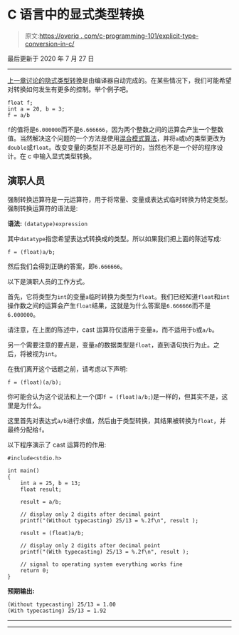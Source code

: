 # C 语言中的显式类型转换

> 原文:[https://overiq . com/c-programming-101/explicit-type-conversion-in-c/](https://overiq.com/c-programming-101/explicit-type-conversion-in-c/)

最后更新于 2020 年 7 月 27 日

* * *

[上一章讨论的隐式类型转换](/c-programming-101/implicit-type-conversion-in-c/)是由编译器自动完成的。在某些情况下，我们可能希望对转换如何发生有更多的控制。举个例子吧。

```
float f;
int a = 20, b = 3;
f = a/b

```

`f`的值将是`6.000000`而不是`6.666666`，因为两个整数之间的运算会产生一个整数值。当然解决这个问题的一个方法是使用[混合模式算法](/c-programming-101/arithmetic-operators-in-c/#mixed-mode-arithmetic)，并将`a`或`b`的类型更改为`double`或`float`。改变变量的类型并不总是可行的，当然也不是一个好的程序设计。在 c 中输入显式类型转换。

## 演职人员

强制转换运算符是一元运算符，用于将常量、变量或表达式临时转换为特定类型。强制转换运算符的语法是:

**语法:** `(datatype)expression`

其中`datatype`指您希望表达式转换成的类型。所以如果我们把上面的陈述写成:

```
f = (float)a/b;

```

然后我们会得到正确的答案，即`6.666666`。

以下是演职人员的工作方式。

首先，它将类型为`int`的变量`a`临时转换为类型为`float`。我们已经知道`float`和`int`操作数之间的运算会产生`float`结果，这就是为什么答案是`6.666666`而不是`6.000000`。

请注意，在上面的陈述中，cast 运算符仅适用于变量`a`，而不适用于`b`或`a/b`。

另一个需要注意的要点是，变量`a`的数据类型是`float`，直到语句执行为止。之后，将被视为`int`。

在我们离开这个话题之前，请考虑以下声明:

```
f = (float)(a/b);

```

你可能会认为这个说法和上一个(即`f = (float)a/b;`)是一样的，但其实不是，这里是为什么。

这里首先对表达式`a/b`进行求值，然后由于类型转换，其结果被转换为`float`，并最终分配给`f`。

以下程序演示了 cast 运算符的作用:

```
#include<stdio.h>

int main()
{
    int a = 25, b = 13;
    float result;

    result = a/b;

    // display only 2 digits after decimal point
    printf("(Without typecasting) 25/13 = %.2f\n", result );  

    result = (float)a/b;

    // display only 2 digits after decimal point
    printf("(With typecasting) 25/13 = %.2f\n", result ); 

    // signal to operating system everything works fine
    return 0;
}

```

**预期输出:**

```
(Without typecasting) 25/13 = 1.00
(With typecasting) 25/13 = 1.92

```

* * *

* * *